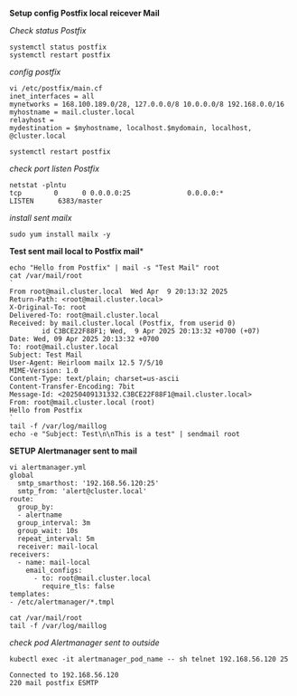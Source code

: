 **Setup config Postfix local reicever Mail**

*Check status Postfix*
```
systemctl status postfix
systemctl restart postfix
```

*config postfix*
```
vi /etc/postfix/main.cf
inet_interfaces = all
mynetworks = 168.100.189.0/28, 127.0.0.0/8 10.0.0.0/8 192.168.0.0/16
myhostname = mail.cluster.local
relayhost =
mydestination = $myhostname, localhost.$mydomain, localhost, @cluster.local

systemctl restart postfix
```
*check port listen Postfix*
```
netstat -plntu
tcp        0      0 0.0.0.0:25              0.0.0.0:*               LISTEN      6383/master
```
*install sent mailx*
```
sudo yum install mailx -y
```

**Test sent mail local to Postfix mail***
```
echo "Hello from Postfix" | mail -s "Test Mail" root
cat /var/mail/root
`
From root@mail.cluster.local  Wed Apr  9 20:13:32 2025
Return-Path: <root@mail.cluster.local>
X-Original-To: root
Delivered-To: root@mail.cluster.local
Received: by mail.cluster.local (Postfix, from userid 0)
        id C3BCE22F88F1; Wed,  9 Apr 2025 20:13:32 +0700 (+07)
Date: Wed, 09 Apr 2025 20:13:32 +0700
To: root@mail.cluster.local
Subject: Test Mail
User-Agent: Heirloom mailx 12.5 7/5/10
MIME-Version: 1.0
Content-Type: text/plain; charset=us-ascii
Content-Transfer-Encoding: 7bit
Message-Id: <20250409131332.C3BCE22F88F1@mail.cluster.local>
From: root@mail.cluster.local (root)
Hello from Postfix
`
tail -f /var/log/maillog
echo -e "Subject: Test\n\nThis is a test" | sendmail root
```

**SETUP Alertmanager sent to mail**
```
vi alertmanager.yml
global
  smtp_smarthost: '192.168.56.120:25'
  smtp_from: 'alert@cluster.local'
route:
  group_by:
  - alertname
  group_interval: 3m
  group_wait: 10s
  repeat_interval: 5m
  receiver: mail-local
receivers:
  - name: mail-local
    email_configs:
      - to: root@mail.cluster.local
        require_tls: false
templates:
- /etc/alertmanager/*.tmpl

cat /var/mail/root
tail -f /var/log/maillog
```
*check pod Alertmanager sent to outside*
```
kubectl exec -it alertmanager_pod_name -- sh telnet 192.168.56.120 25

Connected to 192.168.56.120
220 mail postfix ESMTP
```

